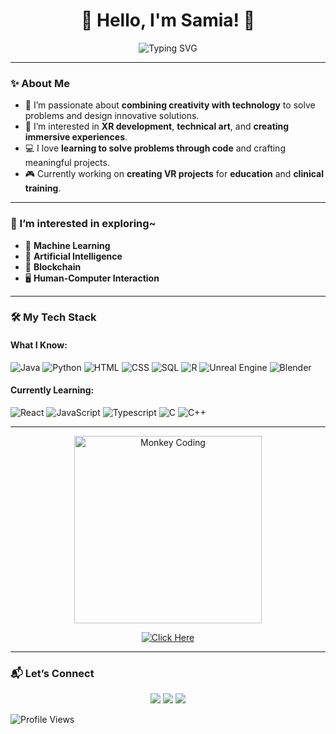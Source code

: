 <h1 align="center">👋 Hello, I'm Samia! 🌌</h1>

<p align="center">
  <img src="https://readme-typing-svg.demolab.com?font=Fira+Code&size=24&pause=1000&color=6B8EFB&width=435&lines=Developer+%26+Designer;Lifelong+Learner+%F0%9F%8C%8A" alt="Typing SVG" />
</p>

---

### ✨ About Me
- 🌟 I’m passionate about **combining creativity with technology** to solve problems and design innovative solutions.
- 🎨 I’m interested in **XR development**, **technical art**, and **creating immersive experiences**.
- 💻 I love **learning to solve problems through code** and crafting meaningful projects.
- 🎮 Currently working on **creating VR projects** for **education** and **clinical training**.

---

### 🌟 I’m interested in exploring~
- 🤖 **Machine Learning**
- 🧠 **Artificial Intelligence**
- 🔗 **Blockchain**
- 🖥️ **Human-Computer Interaction**

---

### 🛠️ My Tech Stack
#### What I Know:
![Java](https://img.shields.io/badge/Java-%23ED8B00.svg?style=for-the-badge&logo=java&logoColor=white)
![Python](https://img.shields.io/badge/Python-%2314354C.svg?style=for-the-badge&logo=python&logoColor=white)
![HTML](https://img.shields.io/badge/HTML5-%23E34F26.svg?style=for-the-badge&logo=html5&logoColor=white)
![CSS](https://img.shields.io/badge/CSS3-%231572B6.svg?style=for-the-badge&logo=css3&logoColor=white)
![SQL](https://img.shields.io/badge/SQL-%23007ACC.svg?style=for-the-badge&logo=sql&logoColor=white)
![R](https://img.shields.io/badge/R-%23276DC3.svg?style=for-the-badge&logo=r&logoColor=white)
![Unreal Engine](https://img.shields.io/badge/Unreal%20Engine-%23000000.svg?style=for-the-badge&logo=unreal-engine&logoColor=white)
![Blender](https://img.shields.io/badge/Blender-%23F5792A.svg?style=for-the-badge&logo=blender&logoColor=white)

#### Currently Learning:
![React](https://img.shields.io/badge/React-%2361DAFB.svg?style=for-the-badge&logo=react&logoColor=black)
![JavaScript](https://img.shields.io/badge/JavaScript-%23F7DF1E.svg?style=for-the-badge&logo=javascript&logoColor=black)
![Typescript](https://img.shields.io/badge/TypeScript-%2300599C.svg?style=for-the-badge&logo=typescript&logoColor=white)
![C](https://img.shields.io/badge/C-%231572B6.svg?style=for-the-badge&logo=c&logoColor=white)
![C++](https://img.shields.io/badge/C++-%2300599C.svg?style=for-the-badge&logo=cplusplus&logoColor=white)

---


<p align="center">
  <img src="https://media.giphy.com/media/13HgwGsXF0aiGY/giphy.gif" alt="Monkey Coding" width="300">
</p>



<p align="center">
  <a href="https://github.com/ssamiaa/StudyTrack">
    <img src="https://img.shields.io/badge/-CLICK_HERE_for_latest_project-0D1117?style=for-the-badge&logo=github&logoColor=white&labelColor=0D1117" alt="Click Here">
  </a>
</p>

----

### 📬 Let’s Connect
<p align="center">
  <a href="samiasajid2@gmail.com"><img src="https://img.shields.io/badge/Email-%23D14836.svg?style=for-the-badge&logo=gmail&logoColor=white" /></a>
  <a href="https://www.linkedin.com/in/samiasajid2/"><img src="https://img.shields.io/badge/LinkedIn-%230077B5.svg?style=for-the-badge&logo=linkedin&logoColor=white" /></a>
  <a href="https://www.instagram.com/samiaxsajid/"><img src="https://img.shields.io/badge/Instagram-%23E4405F.svg?style=for-the-badge&logo=instagram&logoColor=white" /></a>
</p>

![Profile Views](https://komarev.com/ghpvc/?username=SamiaS&color=blueviolet)




<!-- ### Hello there 👋 I'm Samia
An aspiring software developer with a passion for programming and innovation. When I'm not coding, you can find me exploring my love for design and art, diving into a good book, or shooting hoops on the basketball court. I'm enthusiastic about leveraging technology to create meaningful solutions and constantly pushing the boundaries of what's possible.   

Let's connect and collaborate to build something amazing together! 🚀
<!--
- 🔭 I'm currently working on .
- 🌱 I'm currently learning HTML and JavaScript.
- 👯 I’d love to collaborate on projects involving XR (Extended Reality).
- 📫 How to reach me: samiasajid2@gmail.com
- ⚡ Fun fact: Obsessive Reader 📚  
  

<!--
**ssamiaa/ssamiaa** is a ✨ _special_ ✨ repository because its `README.md` (this file) appears on your GitHub profile.
Hello there! I'm Samia, an aspiring software developer with a passion for programming and innovation. When I'm not coding, you can find me exploring my love for design and art, diving into a good book, or shooting hoops on the basketball court. I'm enthusiastic about leveraging technology to create meaningful solutions and constantly pushing the boundaries of what's possible. Let's connect and collaborate to build something amazing together! 🚀
Here are some ideas to get you started:

- 🔭 I’m currently working on ...
- 🌱 I’m currently learning ...
- 👯 I’m looking to collaborate on ...
- 🤔 I’m looking for help with ...
- 💬 Ask me about ...
- 📫 How to reach me: ...
- 😄 Pronouns: ...
- ⚡ Fun fact: ...
-->

